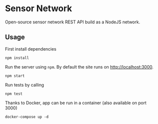 # Sensor Network

Open-source sensor network REST API build as a NodeJS network.

## Usage

First install dependencies
```
npm install
```

Run the server using `npm`. By default the site runs on [http://localhost:3000](http://localhost:3000).
```
npm start
```

Run tests by calling
```
npm test
```

Thanks to Docker, app can be run in a container (also available on port 3000)
```
docker-compose up -d
```
